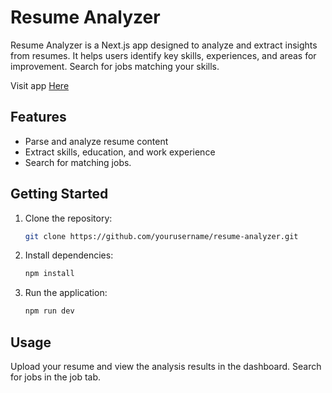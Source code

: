 # Resume Analyzer

Resume Analyzer is a Next.js app designed to analyze and extract insights from resumes. It helps users identify key skills, experiences, and areas for improvement. Search for jobs matching your skills.

Visit app [Here](https://resume-analyzer-m2n1tinum-heikki-jarvinens-projects.vercel.app/)

## Features

- Parse and analyze resume content
- Extract skills, education, and work experience
- Search for matching jobs.

## Getting Started

1. Clone the repository:
   ```bash
   git clone https://github.com/yourusername/resume-analyzer.git
   ```
2. Install dependencies:
   ```bash
   npm install
   ```
3. Run the application:
   ```bash
   npm run dev
   ```

## Usage

Upload your resume and view the analysis results in the dashboard. Search for jobs in the job tab.
